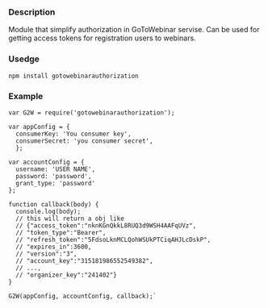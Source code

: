 ###  Description
Module that simplify authorization in GoToWebinar servise.
Can be used for getting access tokens for registration users to webinars.

### Usedge
`npm install gotowebinarauthorization`
### Example
```
var G2W = require('gotowebinarauthorization');

var appConfig = {
  consumerKey: 'You consumer key',
  consumerSecret: 'you consumer secret',
  };

var accountConfig = {
  username: 'USER NAME',
  password: 'password',
  grant_type: 'password'
};

function callback(body) {
  console.log(body);
  // this will return a obj like
  // {"access_token":"nknKGnQkkL8RUQ3d9WSH4AAFqUVz",
  // "token_type":"Bearer",
  // "refresh_token":"5FdsoLknMCLQohWSUkPTCiqAHJLcDskP",
  // "expires_in":3600,
  // "version":"3",
  // "account_key":"315181986552549382",
  // ...,
  // "organizer_key":"241402"}
} 

G2W(appConfig, accountConfig, callback);`
